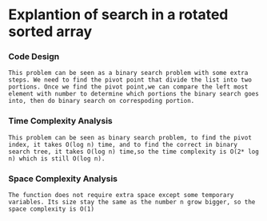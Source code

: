# Explantion of search in a rotated sorted array

### Code Design

    This problem can be seen as a binary search problem with some extra steps. We need to find the pivot point that divide the list into two portions. Once we find the pivot point,we can compare the left most element with number to determine which portions the binary search goes into, then do binary search on correspoding portion.

### Time Complexity Analysis

    This problem can be seen as binary search problem, to find the pivot index, it takes O(log n) time, and to find the correct in binary search tree, it takes O(log n) time,so the time complexity is O(2* log n) which is still O(log n).

### Space Complexity Analysis

    The function does not require extra space except some temporary variables. Its size stay the same as the number n grow bigger, so the space complexity is O(1)
